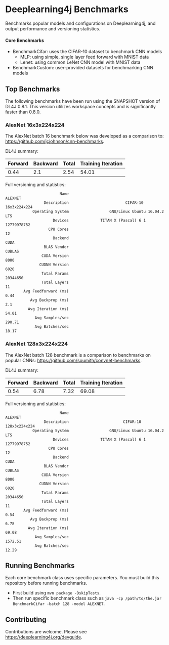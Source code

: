 # Deeplearning4j Benchmarks

Benchmarks popular models and configurations on Deeplearning4j, and output performance and versioning statistics.

#### Core Benchmarks

* BenchmarkCifar: uses the CIFAR-10 dataset to benchmark CNN models
    * MLP: using simple, single layer feed forward with MNIST data 
    * Lenet: using common LeNet CNN model with MNIST data
* BenchmarkCustom: user-provided datasets for benchmarking CNN models

## Top Benchmarks

The following benchmarks have been run using the SNAPSHOT version of DL4J 0.8.1. This version utilizes workspace concepts and is significantly faster than 0.8.0.

### AlexNet 16x3x224x224

The AlexNet batch 16 benchmark below was developed as a comparison to: https://github.com/jcjohnson/cnn-benchmarks.

DL4J summary:

| Forward | Backward | Total  |  Training Iteration |
|---|---|---|---|
|  0.44 | 2.1  | 2.54  | 54.01  |

Full versioning and statistics:

```
                        Name                                       ALEXNET
                 Description                         CIFAR-10 16x3x224x224
            Operating System                  GNU/Linux Ubuntu 16.04.2 LTS
                     Devices              TITAN X (Pascal) 6 1 12779978752
                   CPU Cores                                            12
                     Backend                                          CUDA
                 BLAS Vendor                                        CUBLAS
                CUDA Version                                          8000
               CUDNN Version                                          6020
                Total Params                                      20344650
                Total Layers                                            11
        Avg Feedforward (ms)                                          0.44
           Avg Backprop (ms)                                           2.1
          Avg Iteration (ms)                                         54.01
             Avg Samples/sec                                        290.71
             Avg Batches/sec                                         18.17
```

### AlexNet 128x3x224x224

The AlexNet batch 128 benchmark is a comparison to benchmarks on popular CNNs: https://github.com/soumith/convnet-benchmarks.

DL4J summary:

| Forward | Backward | Total  |  Training Iteration |
|---|---|---|---|
|  0.54 | 6.78  | 7.32  | 69.08  |

Full versioning and statistics:

```
                        Name                                       ALEXNET
                 Description                        CIFAR-10 128x3x224x224
            Operating System                  GNU/Linux Ubuntu 16.04.2 LTS
                     Devices              TITAN X (Pascal) 6 1 12779978752
                   CPU Cores                                            12
                     Backend                                          CUDA
                 BLAS Vendor                                        CUBLAS
                CUDA Version                                          8000
               CUDNN Version                                          6020
                Total Params                                      20344650
                Total Layers                                            11
        Avg Feedforward (ms)                                          0.54
           Avg Backprop (ms)                                          6.78
          Avg Iteration (ms)                                         69.08
             Avg Samples/sec                                       1572.51
             Avg Batches/sec                                         12.29
```

## Running Benchmarks

Each core benchmark class uses specific parameters. You must build this repository before running benchmarks.

* First build using `mvn package -DskipTests`.
* Then run specific benchmark class such as `java -cp /path/to/the.jar BenchmarkCifar -batch 128 -model ALEXNET`.

## Contributing

Contributions are welcome. Please see https://deeplearning4j.org/devguide.
